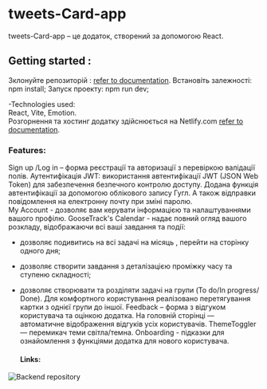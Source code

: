 # tweets-Card-app

tweets-Card-app – це додаток, створений за
допомогою React.

## Getting started :

Зклонуйте репозиторій :
[refer to documentation](https://github.com/Katya-Semeniuk/tweets-Card-app).
Встановіть залежності: npm install; Запуск проекту: npm run dev;

-Technologies used:  
React, Vite, Emotion.  
Розгорнення та хостинг додатку здійснюється на Netlify.com
[refer to documentation](https://).

### Features:

Sign up /Log in – форма реєстрації та авторизації з перевіркою валідації полів.
Аутентифікація JWT: використання автентифікації JWT (JSON Web Token) для
забезпечення безпечного контролю доступу. Додана функція автентифікації за
допомогою облікового запису Гугл. А також відправки повідомлення на електронну
почту при зміні паролю.  
My Account - дозволяє вам керувати інформацією та налаштуваннями вашого профілю.
GooseTrack's Calendar - надає повний огляд вашого розкладу, відображаючи всі
ваші завдання та події:

- дозволяє подивитись на всі задачі на місяць , перейти на сторінку одного дня;
- дозволяє створити завдання з деталізацією проміжку часу та ступеню складності;
- дозволяє створювати та розділяти задачі на групи (To do/In progress/ Done).
  Для комфортного користування реалізовано перетягування картки з однієї групи
  до іншої. Feedback – форма з відгуком користувача та оцінкою додатка. На
  головній сторінці — автоматичне відображення відгуків усіх користувачів.
  ThemeToggler — перемикач теми світла/темна. Onboarding - підказки для
  ознайомлення з функціями додатка для нового користувача.

  #### Links:

![Backend repository](https://mockapi.io/projects/642b22b4208dfe254712bcd9)

